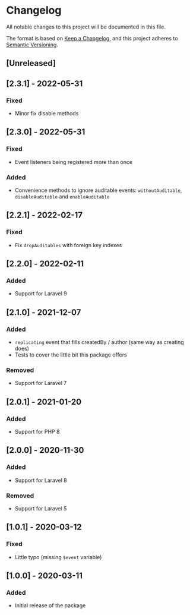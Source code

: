 # Changelog

All notable changes to this project will be documented in this file.

The format is based on [Keep a Changelog](https://keepachangelog.com/en/1.0.0/),
and this project adheres to [Semantic Versioning](https://semver.org/spec/v2.0.0.html).

## [Unreleased]

## [2.3.1] - 2022-05-31

### Fixed

- Minor fix disable methods

## [2.3.0] - 2022-05-31

### Fixed

- Event listeners being registered more than once

### Added

- Convenience methods to ignore auditable events: `withoutAuditable`, `disableAuditable` and `enableAuditable`

## [2.2.1] - 2022-02-17

### Fixed

- Fix `dropAuditables` with foreign key indexes

## [2.2.0] - 2022-02-11

### Added

- Support for Laravel 9

## [2.1.0] - 2021-12-07

### Added

- `replicating` event that fills createdBy / author (same way as creating does)
- Tests to cover the little bit this package offers

### Removed

- Support for Laravel 7

## [2.0.1] - 2021-01-20

### Added

- Support for PHP 8

## [2.0.0] - 2020-11-30

### Added

- Support for Laravel 8

### Removed

- Support for Laravel 5

## [1.0.1] - 2020-03-12

### Fixed

- Little typo (missing `$event` variable)

## [1.0.0] - 2020-03-11

### Added

- Initial release of the package
